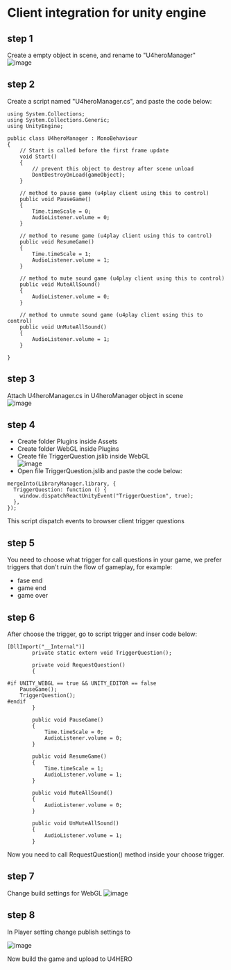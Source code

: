 # Client integration for unity engine

## step 1
Create a empty object in scene, and rename to "U4heroManager" <br>
![image](https://github.com/u4hero/client-integration/assets/26012325/383180dc-17a8-49ac-9567-b39a6e84086f)

## step 2
Create a script named "U4heroManager.cs", and paste the code below:

```
using System.Collections;
using System.Collections.Generic;
using UnityEngine;

public class U4heroManager : MonoBehaviour
{
    // Start is called before the first frame update
    void Start()
    {
        // prevent this object to destroy after scene unload
        DontDestroyOnLoad(gameObject);
    }

    // method to pause game (u4play client using this to control)
    public void PauseGame()
    {
        Time.timeScale = 0;
        AudioListener.volume = 0;
    }

    // method to resume game (u4play client using this to control)
    public void ResumeGame()
    {
        Time.timeScale = 1;
        AudioListener.volume = 1;
    }

    // method to mute sound game (u4play client using this to control)
    public void MuteAllSound()
    {
        AudioListener.volume = 0;
    }

    // method to unmute sound game (u4play client using this to control)
    public void UnMuteAllSound()
    {
        AudioListener.volume = 1;
    }

}
```
## step 3
Attach U4heroManager.cs in U4heroManager object in scene <br>
![image](https://github.com/u4hero/client-integration/assets/26012325/7587702f-e6ad-4937-b481-4c76dcdab2b9)

## step 4
- Create folder Plugins inside Assets
- Create folder WebGL inside Plugins
- Create file TriggerQuestion.jslib inside WebGL <br>
![image](https://github.com/u4hero/client-integration/assets/26012325/87762e75-daed-41a0-8839-1aba79642f19)
- Open file TriggerQuestion.jslib and paste the code below:
```
mergeInto(LibraryManager.library, {
  TriggerQuestion: function () {
    window.dispatchReactUnityEvent("TriggerQuestion", true);
  },
});
```
This script dispatch events to browser client trigger questions

## step 5
You need to choose what trigger for call questions in your game, we prefer triggers that don't ruin the flow of gameplay, for example:
-  fase end
-  game end
-  game over

## step 6
After choose the trigger, go to script trigger and inser code below:

```
[DllImport("__Internal")]
        private static extern void TriggerQuestion();

        private void RequestQuestion()
        {
   
#if UNITY_WEBGL == true && UNITY_EDITOR == false
	PauseGame();
    TriggerQuestion();
#endif
        }

        public void PauseGame()
        {
            Time.timeScale = 0;
            AudioListener.volume = 0;
        }

        public void ResumeGame()
        {
            Time.timeScale = 1;
            AudioListener.volume = 1;
        }

        public void MuteAllSound()
        {
            AudioListener.volume = 0;
        }

        public void UnMuteAllSound()
        {
            AudioListener.volume = 1;
        }
```
Now you need to call RequestQuestion() method inside your choose trigger.

## step 7
Change build settings for WebGL
![image](https://github.com/u4hero/client-integration/assets/26012325/314bc846-c3ea-43b7-be2c-69bd321b404c)

## step 8
In Player setting change publish settings to

![image](https://github.com/u4hero/client-integration/assets/26012325/eaa7dc4e-7dc4-4619-87ab-714d514eeb43)

Now build the game and upload to U4HERO
